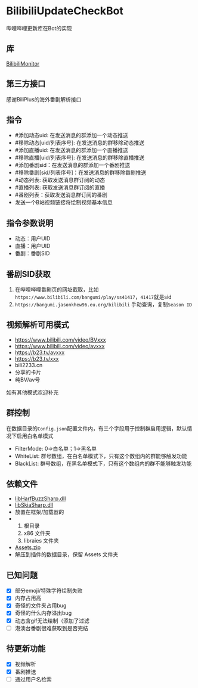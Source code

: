 # BilibiliUpdateCheckBot
 哔哩哔哩更新库在Bot的实现
 
## 库
[BilibiliMonitor](https://github.com/Hellobaka/BilibiliMonitor)

## 第三方接口
感谢BiliPlus的海外番剧解析接口

## 指令
* #添加动态uid: 在发送消息的群添加一个动态推送
* #移除动态[uid/列表序号]: 在发送消息的群移除动态推送
* #添加直播uid: 在发送消息的群添加一个直播推送
* #移除直播[uid/列表序号]: 在发送消息的群移除直播推送
* #添加番剧sid：在发送消息的群添加一个番剧推送
* #移除番剧[sid/列表序号]：在发送消息的群移除番剧推送
* #动态列表: 获取发送消息群订阅的动态
* #直播列表: 获取发送消息群订阅的直播
* #番剧列表：获取发送消息群订阅的番剧
* 发送一个B站视频链接将绘制视频基本信息

## 指令参数说明
- 动态：用户UID
- 直播：用户UID
- 番剧：番剧SID

## 番剧SID获取
1. 在哔哩哔哩番剧页的网址截取，比如`https://www.bilibili.com/bangumi/play/ss41417`，`41417`就是sid
2. `https://bangumi.jasonkhew96.eu.org/bilibili` 手动查询，复制`Season ID`

## 视频解析可用模式
- https://www.bilibili.com/video/BVxxx
- https://www.bilibili.com/video/avxxx
- https://b23.tv/avxxx
- https://b23.tv/xxx
- bili2233.cn
- 分享的卡片
- 纯BV/av号

如有其他模式欢迎补充

## 群控制
在数据目录的`Config.json`配置文件内，有三个字段用于控制群启用逻辑，默认情况下启用白名单模式
* FilterMode: 0=>白名单；1=>黑名单
* WhiteList: 群号数组，在白名单模式下，只有这个数组内的群能够触发功能
* BlackList: 群号数组，在黑名单模式下，只有这个数组内的群不能够触发功能

## 依赖文件
- [libHarfBuzzSharp.dll](https://github.com/Hellobaka/BilibiliUpdateCheckBot/releases/download/2.0.0/libHarfBuzzSharp.dll)
- [libSkiaSharp.dll](https://github.com/Hellobaka/BilibiliUpdateCheckBot/releases/download/2.0.0/libSkiaSharp.dll)
- 放置在框架/加载器的
- 1. 根目录
  2. x86 文件夹
  3. libraies 文件夹
- [Assets.zip](https://github.com/Hellobaka/BilibiliUpdateCheckBot/releases/download/2.0.0/Assets.zip)
- 解压到插件的数据目录，保留 Assets 文件夹

## 已知问题
- [x] 部分emoji/特殊字符绘制失败
- [x] 内存占用高
- [x] 奇怪的文件夹占用bug
- [x] 奇怪的什么内存溢出bug
- [x] 动态含gif无法绘制（添加了过滤
- [ ] 港澳台番剧很难获取到是否完结

## 待更新功能
- [x] 视频解析
- [x] 番剧推送
- [ ] 通过用户名检索
